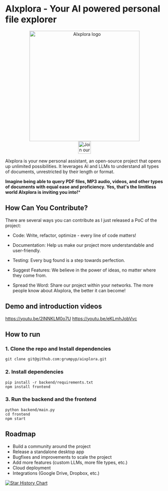 # AIxplora - Your AI powered personal file explorer
<p align="center">
  <img src="aixplora_logo.png" width="350" title="AIxplora logo"><br>
<a href="https://discord.com/invite/M2AuGZvgHq">
  <img src="https://img.shields.io/badge/discord-join%20chat-blue.svg" alt="Join our Discord" height="40"></a>
</p>

AIxplora is your new personal assistant, an open-source project that opens up unlimited possibilities.
It leverages AI and LLMs to understand all types of documents, unrestricted by their length or format.

**Imagine being able to query PDF files, MP3 audio, videos, and other types of documents with equal ease and proficiency. 
Yes, that's the limitless world AIxplora is inviting you into!***


## How Can You Contribute?
There are several ways you can contribute as I just released a PoC of the project:

- Code: Write, refactor, optimize - every line of code matters!

- Documentation: Help us make our project more understandable and user-friendly.

- Testing: Every bug found is a step towards perfection.

- Suggest Features: We believe in the power of ideas, no matter where they come from.

- Spread the Word: Share our project within your networks. The more people know about AIxplora, the better it can become!

## Demo and introduction videos
https://youtu.be/2lNNKLM0o7U
https://youtu.be/eKLmhJobVvc

## How to run

### 1. Clone the repo and Install dependencies
```
git clone git@github.com:grumpyp/aixplora.git
```
### 2. Install dependencies
```
pip install -r backend/requirements.txt
npm install frontend
```
### 3. Run the backend and the frontend
```
python backend/main.py
cd frontend
npm start
```


## Roadmap

- Build a community around the project
- Release a standalone desktop app
- Bugfixes and improvements to scale the project
- Add more features (custom LLMs, more file types, etc.)
- Cloud deployment
- Integrations (Google Drive, Dropbox, etc.)

[![Star History Chart](https://api.star-history.com/svg?repos=grumpyp/aixplora&type=Date)](https://star-history.com/#grumpyp/aixplora&Date)


